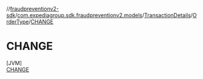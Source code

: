 //[fraudpreventionv2-sdk](../../../../../index.md)/[com.expediagroup.sdk.fraudpreventionv2.models](../../../index.md)/[TransactionDetails](../../index.md)/[OrderType](../index.md)/[CHANGE](index.md)

# CHANGE

[JVM]\
[CHANGE](index.md)
